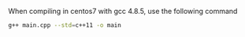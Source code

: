 When compiling in centos7 with gcc 4.8.5, use the following command <br/>
```bash
g++ main.cpp --std=c++11 -o main
```